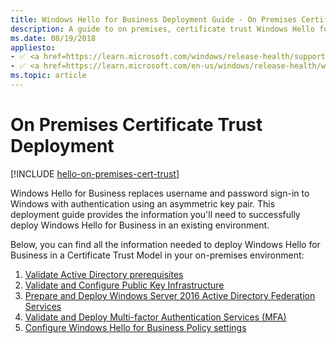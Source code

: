 ```yaml
---
title: Windows Hello for Business Deployment Guide - On Premises Certificate Trust Deployment
description: A guide to on premises, certificate trust Windows Hello for Business deployment.
ms.date: 08/19/2018
appliesto: 
- ✅ <a href=https://learn.microsoft.com/windows/release-health/supported-versions-windows-client target=_blank>Windows 10 and later</a>
- ✅ <a href=https://learn.microsoft.com/en-us/windows/release-health/windows-server-release-info target=_blank>Windows Server 2016 and later</a>
ms.topic: article
---
```

# On Premises Certificate Trust Deployment

[!INCLUDE [hello-on-premises-cert-trust](../../includes/hello-on-premises-cert-trust.md)]

Windows Hello for Business replaces username and password sign-in to Windows with authentication using an asymmetric key pair. This deployment guide provides the information you'll need to successfully deploy Windows Hello for Business in an existing environment.  

Below, you can find all the information needed to deploy Windows Hello for Business in a Certificate Trust Model in your on-premises environment:

1. [Validate Active Directory prerequisites](hello-cert-trust-validate-ad-prereq.md)
2. [Validate and Configure Public Key Infrastructure](hello-cert-trust-validate-pki.md)
3. [Prepare and Deploy Windows Server 2016 Active Directory Federation Services](hello-cert-trust-adfs.md)
4. [Validate and Deploy Multi-factor Authentication Services (MFA)](hello-cert-trust-validate-deploy-mfa.md)
5. [Configure Windows Hello for Business Policy settings](hello-cert-trust-policy-settings.md)
